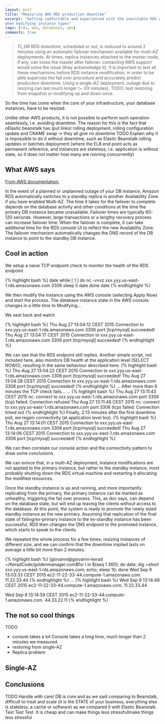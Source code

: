 ```yaml
---
layout: post
title: "Measuring AWS RDS production downtime"
excerpt: "Getting comfortable and experienced with the inevitable RDS downtime
when modifying instance types"
tags: [rds, aws, databases, ops]
comments: true
---
```


> *TL;DR* RDS downtime, scheduled or not, is reduced to around 2 minutes using an 
automatic failover mechanism available for multi-AZ deployments. 
At times, replica instances attached to the master node, if any, can loose the
master after failover: contacting AWS support would solve the issue (they
ackwnoledge it).
It is important to test all these mechanisms before RDS instance modification, 
in order to be able supervise the fail over procedure and accurately predict production downtime.
Using a single-AZ deployment, outage due to resizing can last much longer (~ XX minutes).
TODO: test restoring from snapshot or modifying up and down once.


So the time has come when the core of your infrastructure, your database
instances, have to be resized. 

Unlike other AWS products, it is not possible to
perform such operation seamlessly, i.e. avoiding downtime.
The reason for this is the fact that 
oElastic beanstalk has (put links) rolling deployment, rolling configuration update and
CNAME swap -> they all give no downtime
TODO Explain why it is impossible to do it
without downtime, such as Elastic Beanstalk rolling updates or batches
deployment (where the ELB end point acts as permanent reference, and instances 
are stateless, i.e. application is without state, so it does not matter how many
are running concurrently)


## What AWS says

[From AWS documentation:](http://docs.aws.amazon.com/AmazonRDS/latest/UserGuide/Concepts.MultiAZ.html)

In the event of a planned or unplanned outage of your DB instance, Amazon RDS
automatically switches to a standby replica in another Availability Zone if you
have enabled Multi-AZ. The time it takes for the failover to complete depends on
the database activity and other conditions at the time the primary DB instance
became unavailable. Failover times are typically 60-120 seconds. However, large
transactions or a lengthy recovery process can increase failover time. When the
failover is complete, it can take additional time for the RDS console UI to
reflect the new Availability Zone.
The failover mechanism automatically changes the DNS record of the DB instance
to point to the standby DB instance. 


## Cool in action 

We setup a naive TCP endpoint check to monitor the health of the RDS endpoint

{% highlight bash %}
date
  while [ 1 ]
  do
    nc -vvvz xxx.yyy.us-east-1.rds.amazonaws.com 3306
    sleep 5
    date
  done
date
{% endhighlight %}

We then modify the instance using the AWS console (selecting Apply
Now) and start the process. The database instance state in the AWS console
changes in a little time to Modifying...

We seat back and watch

{% highlight bash %}
Thu Aug 27 13:04:12 CEST 2015
Connection to xxx.yyy.us-east-1.rds.amazonaws.com 3306 port
[tcp/mysql] succeeded!
Thu Aug 27 13:04:17 CEST 2015
Connection to xxx.yyy.us-east-1.rds.amazonaws.com 3306 port
[tcp/mysql] succeeded!
{% endhighlight %}

We can see that the RDS endpoint still replies.
Another simple script, not included here, also monitors DB health at the application
level  (SELECT NOW()), resulting in the same behaviour described here.
{% highlight bash %}
Thu Aug 27 13:04:22 CEST 2015
Connection to xxx.yyy.us-east-1.rds.amazonaws.com 3306 port
[tcp/mysql] succeeded!
Thu Aug 27 13:04:28 CEST 2015
Connection to xxx.yyy.us-east-1.rds.amazonaws.com 3306 port
[tcp/mysql] succeeded!
{% endhighlight %}
...
After more than 6 minutes the TCP check fails...
...
{% highlight bash %}
Thu Aug 27 13:11:43 CEST 2015
nc: connect to xxx.yyy.us-east-1.rds.amazonaws.com port
3306 (tcp) failed: Connection refused
Thu Aug 27 13:11:48 CEST 2015
nc: connect to xxx.yyy.us-east-1.rds.amazonaws.com port
3306 (tcp) failed: Connection timed out
{% endhighlight %}
Finally,  2:13 minutes after the first downtime poll, we regain connectivity (at 
application level too).
{% highlight bash %}
Thu Aug 27 13:14:01 CEST 2015
Connection to xxx.yyy.us-east-1.rds.amazonaws.com 3306 port
[tcp/mysql] succeeded!
Thu Aug 27 13:14:06 CEST 2015
Connection to xxx.yyy.us-east-1.rds.amazonaws.com 3306 port
[tcp/mysql] succeeded!
{% endhighlight %}

We can then correlate our console action and the connectivity pattern to draw
some conclusions.  

We can evince that, in a multi-AZ deployment, instance modifications are not
applied to the primary instance, but rather to the standby instance, most
probably shutting down the RDS virtual machine and restarting it allocating the
modified resources.

Once the standby instance is up and running, and more importantly replicating
from the primary, the primary instance can be marked as unhealthy, triggering 
the fail over process. This, as doc says, can depend on the database state, but will end up leaving
the clients without access to the database. At this point, the system is ready 
to promote the newly sized standby instance as the new primary. 
Assuming that replication of the final state of failing/ex-primary instance to the ex-standby instance has
been successful, RDS then changes the DNS endpoint to the promoted instance, which 
starts to speak to the clients. 

We repeated the whole process for a few times, resizing instances of different
size, and we can confirm that the downtime implied lasts on average a little bit
more than 2 minutes.

{% highlight bash %}
[giovanni@giovanni-kerad ~/KeradCode/goldenmanager.com$for I in $(seq 1 360); do date; dig +short
xxx.yyy.us-east-1.rds.amazonaws.com; echo; sleep 10; done
Wed Sep  9 13:03:33 CEST 2015
ec2-11-22-33-44.compute-1.amazonaws.com.
11.22.33.44
{% endhighlight %}
...
{% highlight bash %}
Wed Sep  9 13:14:49 CEST 2015
ec2-11-22-33-44.compute-1.amazonaws.com.
11.22.33.44

Wed Sep  9 13:14:59 CEST 2015
ec2-11-22-33-44.compute-1.amazonaws.com.
44.33.22.11
{% endhighlight %}

## The not so cool things

TODO


- console takes a lot
Console takes a long time, much longer than 2 minutes we measured.
- restoring from single-AZ
- Replica problem 


## Single-AZ

## Conclusions

TODO
Handle with care! DB is core and as we said comparing to Beanstalk, difficult to 
treat and scale (it is the STATE of your business, everything else is stateless,
a cache or software)  as we compared it with Elastic Beanstalk
Test Test Test. It is cheap and can make things less stressfullmake things less
stressful


